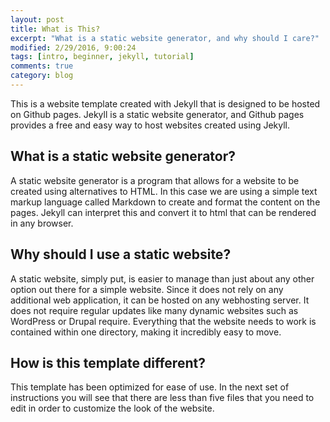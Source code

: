 ```yaml
---
layout: post
title: What is This?
excerpt: "What is a static website generator, and why should I care?"
modified: 2/29/2016, 9:00:24
tags: [intro, beginner, jekyll, tutorial]
comments: true
category: blog
---
```


This is a website template created with Jekyll that is designed to be hosted on Github pages. Jekyll is a static website generator, and Github pages provides a free and easy way to host websites created using Jekyll.

## What is a static website generator?
A static website generator is a program that allows for a website to be created using alternatives to HTML. In this case we are using a simple text markup language called Markdown to create and format the content on the pages. Jekyll can interpret this and convert it to html that can be rendered in any browser.

## Why should I use a static website?
A static website, simply put, is easier to manage than just about any other option out there for a simple website. Since it does not rely on any additional web application, it can be hosted on any webhosting server. It does not require regular updates like many dynamic websites such as WordPress or Drupal require. Everything that the website needs to work is contained within one directory, making it incredibly easy to move.

## How is this template different?
This template has been optimized for ease of use. In the next set of instructions you will see that there are less than five files that you need to edit in order to customize the look of the website.
